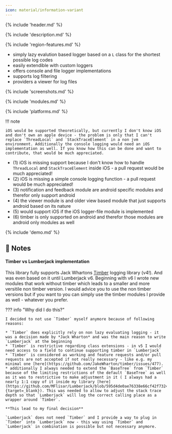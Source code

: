 ```yaml
---
icon: material/information-variant
---
```


{% include 'header.md' %}

{% include 'description.md' %}

{% include 'region-features.md' %}

* simply lazy evalution based logger based on a `L` class for the shortest possible log codes
* easily extendible with custom loggers
* offers console and file logger implementations
* supports log filtering
* providers a viewer for log files

{% include 'screenshots.md' %}

{% include 'modules.md' %}

{% include 'platforms.md' %}

!!! note

    iOS would be supported theoretically, but currently I don't know iOS and don't own an apple device - the problem is only that I can't replace `ThreadLocal` and `StackTraceElement` in a non jvm environment. Additionally the console logging would need an iOS implementation as well. If you know how this can be done and want to contribute, that would be much appreciated.

* (1) iOS is missing support because I don't know how to handle `ThreadLocal` and `StackTraceElement` inside iOS - a pull request would be much appreciated!
* (2) iOS is missing a simple console logging function - a pull request would be much appreciated!
* (3) notification and feedback module are android specific modules and therefor only support android
* (4) the viewer module is and older view based module that just supports android based on its nature
* (5) would support iOS if the iOS logger-file module is implemented
* (6) timber is only supported on android and therefor those modules are android only modules as well

{% include 'demo.md' %}

## :page_with_curl: Notes

#### Timber vs Lumberjack implementation

This library fully supports Jack Whartons [Timber](https://github.com/JakeWharton/timber) logging library (v4!). And was even based on it until Lumberjack v6. Beginning with v6 I wrote new modules that work without timber which leads to a smaller and more versitile non timber version. I would advice you to use the non timber versions but if you want to you can simply use the timber modules I provide as well - whatever you prefer.

??? info "Why did I do this?"

    I decided to not use `Timber` myself anymore because of following reasons:
    
    * `Timber` does explicitly rely on non lazy evaluating logging - it was a decision made by *Jack Wharton* and was the main reason to write `Lumberjack` at the beginning
    * `Timber` is restrictive regarding class extensions - in v5 I would need access to a field to continue supporting timber in `Lumberjack`
    * `Timber` is considered as working and feature requests and/or pull requests are not accepted if not really necessary - like e.g. my minimal one [here](https://github.com/JakeWharton/timber/issues/477).
    * additionally I always needed to extend the `BaseTree` from `Timber` because of the limiting restrictions of the default `BaseTree` as well as it was to restrictive to make adjustment in it ( I always had a nearly 1:1 copy of it inside my library [here](https://github.com/MFlisar/Lumberjack/blob/595d4de0ae76338e66cf42f7324f51c945699fa8/library/implementations/timber/src/main/java/timber/log/BaseTree.kt#L9){target=_blank}). This was needed to allow to adjust the stack trace depth so that `Lumberjack` will log the correct calling place as a wrapper around `Timber`.
    
    **This lead to my final decision**
    
    `Lumberjack` does not need `Timber` and I provide a way to plug in `Timber` into `Lumberjack` now - this way using `Timber` and `Lumberjack` in combination is possible but not necessary anymore.